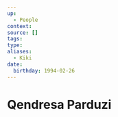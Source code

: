 ```yaml
---
up:
  - People
context:
source: []
tags: 
type:
aliases:
  - Kiki
date:
  birthday: 1994-02-26
---
```


# Qendresa Parduzi
